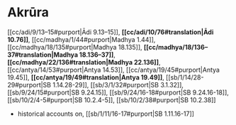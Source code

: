 # Akrūra

[[cc/adi/9/13–15#purport|Ādi 9.13–15]], **[[cc/adi/10/76#translation|Ādi 10.76]]**, [[cc/madhya/1/44#purport|Madhya 1.44]], [[cc/madhya/18/135#purport|Madhya 18.135]], **[[cc/madhya/18/136–37#translation|Madhya 18.136–37]]**, **[[cc/madhya/22/136#translation|Madhya 22.136]]**, [[cc/antya/14/53#purport|Antya 14.53]], [[cc/antya/19/45#purport|Antya 19.45]], **[[cc/antya/19/49#translation|Antya 19.49]]**, [[sb/1/14/28-29#purport|SB 1.14.28-29]], [[sb/3/1/32#purport|SB 3.1.32]], [[sb/9/24/15#purport|SB 9.24.15]], [[sb/9/24/16-18#purport|SB 9.24.16-18]], [[sb/10/2/4-5#purport|SB 10.2.4-5]], [[sb/10/2/38#purport|SB 10.2.38]]

* historical accounts on, [[sb/1/11/16-17#purport|SB 1.11.16-17]]

